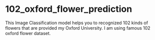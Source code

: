 # 102_oxford_flower_prediction
This Image Classification model helps you to recognized 102 kinds of flowers that are provided my Oxford University. I am using famous 102 oxford flower dataset. 
